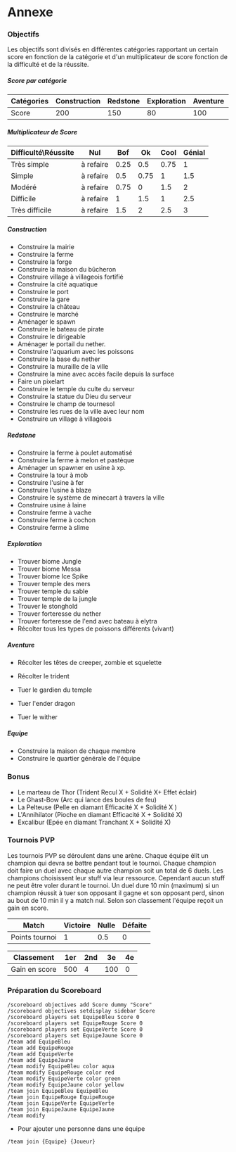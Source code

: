 <h1>Annexe</h1>

<h3>Objectifs</h3>

Les objectifs sont divisés en différentes catégories rapportant un certain score en fonction de la catégorie et d'un multiplicateur de score fonction de la difficulté et de la réussite.

<h5>Score par catégorie</h5>

| Catégories | Construction | Redstone | Exploration | Aventure | Equipe |
| ---------- | ------------ | -------- | ----------- | -------- | ------ |
| Score      | 200          | 150      | 80          | 100      | 120    |

<h5>Multiplicateur de Score</h5>

| Difficulté\Réussite | Nul       | Bof  | Ok   | Cool | Génial |
| ------------------- | --------- | ---- | ---- | ---- | ------ |
| Très simple         | à refaire | 0.25 | 0.5  | 0.75 | 1      |
| Simple              | à refaire | 0.5  | 0.75 | 1    | 1.5    |
| Modéré              | à refaire | 0.75 | 0    | 1.5  | 2      |
| Difficile           | à refaire | 1    | 1.5  | 1    | 2.5    |
| Très difficile      | à refaire | 1.5  | 2    | 2.5  | 3      |

<h5>Construction</h5>

* Construire la mairie
* Construire la ferme
* Construire la forge
* Construire la maison du bûcheron
* Construire village à villageois fortifié
* Construire la cité aquatique
* Construire le port
* Construire la gare
* Construire la château
* Construire le marché
* Aménager le spawn
* Construire le bateau de pirate
* Construire le dirigeable
* Aménager le portail du nether.
* Construire l'aquarium avec les poissons
* Construire la base du nether
* Construire la muraille de la ville
* Construire la mine avec accès facile depuis la surface
* Faire un pixelart
* Construire le temple du culte du serveur
* Construire la statue du Dieu du serveur
* Construire le champ de tournesol
* Construire les rues de la ville avec leur nom
* Construire un village à villageois

<h5>Redstone</h5>

* Construire la ferme à poulet automatisé
* Construire la ferme à melon et pastèque
* Aménager un spawner en usine à xp.
* Construire la tour à mob
* Construire l'usine à fer
* Construire l'usine à blaze
* Construire le système de minecart à travers la ville
* Construire usine à laine
* Construire ferme à vache
* Construire ferme à cochon
* Construire ferme à slime

<h5>Exploration</h5>

* Trouver biome Jungle
* Trouver biome Messa
* Trouver biome Ice Spike
* Trouver temple des mers
* Trouver temple du sable
* Trouver temple de la jungle
* Trouver le stonghold
* Trouver forteresse du nether
* Trouver forteresse de l'end avec bateau à elytra
* Récolter tous les types de poissons différents (vivant)

<h5>Aventure</h5>

* Récolter les têtes de creeper, zombie et squelette

* Récolter le trident
* Tuer le gardien du temple

* Tuer l'ender dragon
* Tuer le wither

<h5>Equipe</h5>

* Construire la maison de chaque membre
* Construire le quartier générale de l'équipe



<h3>Bonus</h3>

* Le marteau de Thor (Trident Recul X + Solidité X+ Effet éclair)
* Le Ghast-Bow (Arc qui lance des boules de feu)
* La Pelteuse  (Pelle en diamant Efficacité X + Solidité X )
* L'Annihilator (Pioche en diamant Efficacité X + Solidité X)
* Excalibur (Epée en diamant Tranchant X + Solidité X)



<h3>Tournois PVP</h3>

Les tournois PVP se déroulent dans une arène. Chaque équipe élit un champion qui devra se battre pendant tout le tournoi. Chaque champion doit faire un duel avec chaque autre champion soit un total de 6 duels. Les champions choisissent leur stuff via leur ressource. Cependant aucun stuff ne peut être voler durant le tournoi. Un duel dure 10 min (maximum)  si un champion réussit à tuer son opposant il gagne et son opposant perd, sinon au bout de 10 min il y a match nul. Selon son classement l'équipe reçoit un gain en score.

| Match          | Victoire | Nulle | Défaite |
| -------------- | -------- | ----- | ------- |
| Points tournoi | 1        | 0.5   | 0       |

| Classement    | 1er  | 2nd  | 3e   | 4e   |
| ------------- | ---- | ---- | ---- | ---- |
| Gain en score | 500  | 4    | 100  | 0    |



<h3>Préparation du Scoreboard</h3>

```
/scoreboard objectives add Score dummy "Score"
/scoreboard objectives setdisplay sidebar Score
/scoreboard players set EquipeBleu Score 0
/scoreboard players set EquipeRouge Score 0
/scoreboard players set EquipeVerte Score 0
/scoreboard players set EquipeJaune Score 0
/team add EquipeBleu
/team add EquipeRouge
/team add EquipeVerte
/team add EquipeJaune
/team modify EquipeBleu color aqua
/team modify EquipeRouge color red
/team modify EquipeVerte color green
/team modify EquipeJaune color yellow
/team join EquipeBleu EquipeBleu
/team join EquipeRouge EquipeRouge
/team join EquipeVerte EquipeVerte
/team join EquipeJaune EquipeJaune
/team modify 
```

* Pour ajouter une personne dans une équipe

```
/team join {Equipe} {Joueur}
```

